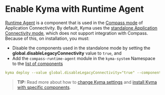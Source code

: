 # Enable Kyma with Runtime Agent

[Runtime Agent](00-30-runtime-agent-overview.md) is a component that is used in the [Compass mode](README.md) of Application Connectivity. 
By default, Kyma uses the [standalone Application Connectivity mode](README.md), which does not support integration with Compass.
Because of this, on installation, you must:
- Disable the components used in the standalone mode by setting the **global.disableLegacyConnectivity** value to `true`, and 
- Add the `compass-runtime-agent` module in the `kyma-system` Namespace to the [list of components](https://github.com/kyma-project/kyma/blob/main/installation/resources/components.yaml)

```yaml
kyma deploy --value global.disableLegacyConnectivity="true" --components-file {YOUR_COMPONENTS_FILE_PATH}
```

>**TIP:** Read more about how to [change Kyma settings](https://github.com/kyma-project/kyma/blob/main/docs/04-operation-guides/operations/03-change-kyma-config-values.md) and [install Kyma with specific components](https://github.com/kyma-project/kyma/blob/main/docs/04-operation-guides/operations/02-install-kyma.md#install-specific-components).